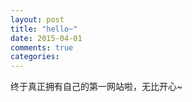 ```yaml
---
layout: post
title: "hello~"
date: 2015-04-01
comments: true
categories: 
---
```

终于真正拥有自己的第一网站啦，无比开心~

